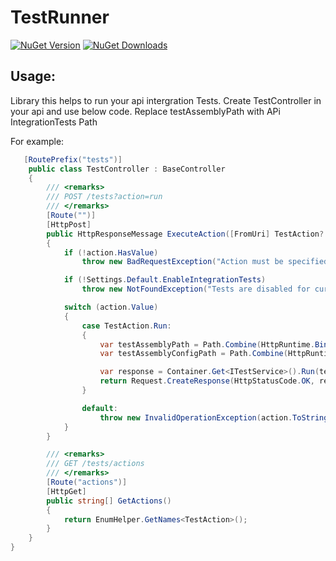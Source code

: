 # TestRunner

[![NuGet Version](http://img.shields.io/nuget/v/Agero.TestsRunner.NUnit.svg?style=flat)](https://www.nuget.org/packages/Agero.TestsRunner.NUnit/) 
[![NuGet Downloads](http://img.shields.io/nuget/dt/Agero.TestsRunner.NUnit.svg?style=flat)](https://www.nuget.org/packages/Agero.TestsRunner.NUnit/)

## Usage:
Library this helps to run your api intergration Tests. Create TestController in your api and use below code. Replace testAssemblyPath with APi IntegrationTests Path

For example:

```csharp
   [RoutePrefix("tests")]
    public class TestController : BaseController
    {
        /// <remarks>
        /// POST /tests?action=run
        /// </remarks>
        [Route("")]
        [HttpPost]
        public HttpResponseMessage ExecuteAction([FromUri] TestAction? action = null)
        {
            if (!action.HasValue)
                throw new BadRequestException("Action must be specified and valid.");

            if (!Settings.Default.EnableIntegrationTests)
                throw new NotFoundException("Tests are disabled for current environment.", ResponseCode.INVALID_OPERATION);

            switch (action.Value)
            {
                case TestAction.Run:
                {
                    var testAssemblyPath = Path.Combine(HttpRuntime.BinDirectory, "Agero.YourAPI.RESTAPI.IntegrationTests.dll");
                    var testAssemblyConfigPath = Path.Combine(HttpRuntime.AppDomainAppPath, "Web.config");

                    var response = Container.Get<ITestService>().Run(testAssemblyPath, testAssemblyConfigPath);
                    return Request.CreateResponse(HttpStatusCode.OK, response);
                }

                default:
                    throw new InvalidOperationException(action.ToString());
            }
        }

        /// <remarks>
        /// GET /tests/actions
        /// </remarks>
        [Route("actions")]
        [HttpGet]
        public string[] GetActions()
        {
            return EnumHelper.GetNames<TestAction>();
        }
    }
}
```


